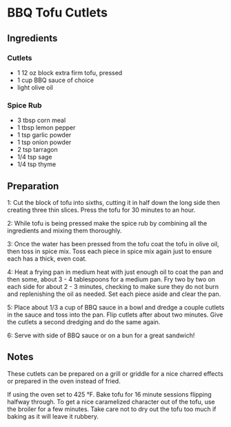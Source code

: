 # BBQ Tofu Cutlets

## Ingredients

### Cutlets
- 1 12 oz block extra firm tofu, pressed
- 1 cup BBQ sauce of choice
- light olive oil

### Spice Rub
- 3 tbsp corn meal
- 1 tbsp lemon pepper
- 1 tsp garlic powder
- 1 tsp onion powder
- 2 tsp tarragon
- 1/4 tsp sage
- 1/4 tsp thyme

## Preparation
1:  Cut the block of tofu into sixths, cutting it in half down the long side then creating three thin slices.  Press the tofu for 30 minutes to an hour.

2:  While tofu is being pressed make the spice rub by combining all the ingredients and mixing them thoroughly.

3:  Once the water has been pressed from the tofu coat the tofu in olive oil, then toss in spice mix.  Toss each piece in spice mix again just to ensure each has a thick, even coat.

4:  Heat a frying pan in medium heat with just enough oil to coat the pan and then some, about 3 - 4 tablespoons for a medium pan.  Fry two by two on each side for about 2 - 3 minutes, checking to make sure they do not burn and replenishing the oil as needed.  Set each piece aside and clear the pan.

5:  Place about 1/3 a cup of BBQ sauce in a bowl and dredge a couple cutlets in the sauce and toss into the pan.  Flip cutlets after about two minutes.  Give the cutlets a second dredging and do the same again.

6: Serve with side of BBQ sauce or on a bun for a great sandwich!



## Notes
These cutlets can be prepared on a grill or griddle for a nice charred effects or prepared in the oven instead of fried.

If using the oven set to 425 °F.  Bake tofu for 16 minute sessions flipping halfway through.  To get a nice caramelized character out of the tofu, use the broiler for a few minutes.  Take care not to dry out the tofu too much if baking as it will leave it rubbery.
